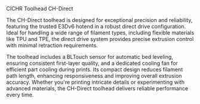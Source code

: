 CICHR Toolhead CH-Direct

The CH-Direct toolhead is designed for exceptional precision and reliability, featuring the trusted E3Dv6 hotend in a robust direct drive configuration. Ideal for handling a wide range of filament types, including flexible materials like TPU and TPE, the direct drive system provides precise extrusion control with minimal retraction requirements.

The toolhead includes a BLTouch sensor for automatic bed leveling, ensuring consistent first-layer quality, and a dedicated cooling fan for efficient part cooling during prints. Its compact design reduces filament path length, enhancing responsiveness and improving overall extrusion accuracy. Whether you're printing intricate details or experimenting with advanced materials, the CH-Direct toolhead delivers reliable performance every time.
